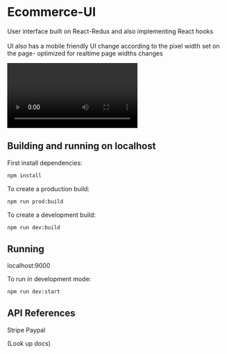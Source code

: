 # Ecommerce-UI
User interface built on React-Redux and also implementing React hooks
<br/>
<br/>
UI also has a mobile friendly UI change according to the pixel width set on the page- optimized for realtime page widths changes

![](documentation/mobile-friendly-ui-change.mp4)

## Building and running on localhost

First install dependencies:

```sh
npm install
```

To create a production build:

```sh
npm run prod:build
```

To create a development build:

```sh
npm run dev:build
```

## Running 

localhost:9000

To run in development mode:

```sh
npm run dev:start
```


## API References
Stripe
Paypal

(Look up docs)


